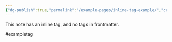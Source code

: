```yaml
---
{"dg-publish":true,"permalink":"/example-pages/inline-tag-example/","created":"2023-01-09T19:16:41.001+01:00","updated":"2023-01-09T19:19:09.541+01:00"}
---
```


This note has an inline tag, and no tags in frontmatter.

#exampletag 